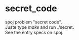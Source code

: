 # secret_code
spoj problem "secret code".<br>
Juste type _make_ and run ./secret.<br>
See the entry specs on spoj.
